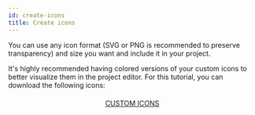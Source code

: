 ```yaml
---
id: create-icons
title: Create icons
---
```

You can use any icon format (SVG or PNG is recommended to preserve transparency) and size you want and include it in your project.

It's highly recommended having colored versions of your custom icons to better visualize them in the project editor. For this tutorial, you can download the following icons:

<div style="text-align: center; margin-top: 20px">
  <p>
    

<a class="button"
href="../assets/custom-icons/Custom-Icons.zip">CUSTOM ICONS</a>

  </p>
</div>